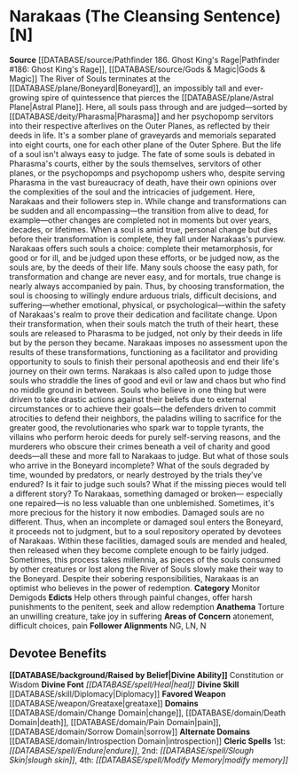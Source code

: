 ﻿---
ability:
- Constitution
- Wisdom
ability_boost:
- Constitution
- Wisdom
alignment: N
deity:
- '[[DATABASE/deity/Narakaas|Narakaas]]'
deity_category: Monitor Demigods
divine_font: Heal
domain:
- '[[DATABASE/domain/Change Domain|Change]]'
- '[[DATABASE/domain/Death Domain|Death]]'
- '[[DATABASE/domain/Introspection Domain|Introspection]]'
- '[[DATABASE/domain/Pain Domain|Pain]]'
- '[[DATABASE/domain/Sorrow Domain|Sorrow]]'
favored_weapon: '[[DATABASE/weapon/Greataxe|Greataxe]]'
follower_alignment:
- LN
- NG
- N
id: '143'
name: Narakaas
rarity: Common
skill:
- '[[DATABASE/skill/Diplomacy|Diplomacy]]'
source: '[[DATABASE/source/Pathfinder 186. Ghost King''s Rage|Pathfinder #186: Ghost
  King''s Rage]]'
type: Deity

---
# Narakaas (The Cleansing Sentence) [N]

**Source** [[DATABASE/source/Pathfinder 186. Ghost King's Rage|Pathfinder #186: Ghost King's Rage]], [[DATABASE/source/Gods & Magic|Gods & Magic]] 
The River of Souls terminates at the [[DATABASE/plane/Boneyard|Boneyard]], an impossibly tall and ever-growing spire of quintessence that pierces the [[DATABASE/plane/Astral Plane|Astral Plane]]. Here, all souls pass through and are judged—sorted by [[DATABASE/deity/Pharasma|Pharasma]] and her psychopomp servitors into their respective afterlives on the Outer Planes, as reflected by their deeds in life. It's a somber plane of graveyards and memorials separated into eight courts, one for each other plane of the Outer Sphere.
 But the life of a soul isn't always easy to judge. The fate of some souls is debated in Pharasma's courts, either by the souls themselves, servitors of other planes, or the psychopomps and psychopomp ushers who, despite serving Pharasma in the vast bureaucracy of death, have their own opinions over the complexities of the soul and the intricacies of judgement. Here, Narakaas and their followers step in.
 While change and transformations can be sudden and all encompassing—the transition from alive to dead, for example—other changes are completed not in moments but over years, decades, or lifetimes. When a soul is amid true, personal change but dies before their transformation is complete, they fall under Narakaas's purview. Narakaas offers such souls a choice: complete their metamorphosis, for good or for ill, and be judged upon these efforts, or be judged now, as the souls are, by the deeds of their life. Many souls choose the easy path, for transformation and change are never easy, and for mortals, true change is nearly always accompanied by pain. Thus, by choosing transformation, the soul is choosing to willingly endure arduous trials, difficult decisions, and suffering—whether emotional, physical, or psychological—within the safety of Narakaas's realm to prove their dedication and facilitate change. Upon their transformation, when their souls match the truth of their heart, these souls are released to Pharasma to be judged, not only by their deeds in life but by the person they became. Narakaas imposes no assessment upon the results of these transformations, functioning as a facilitator and providing opportunity to souls to finish their personal apotheosis and end their life's journey on their own terms.
 Narakaas is also called upon to judge those souls who straddle the lines of good and evil or law and chaos but who find no middle ground in between. Souls who believe in one thing but were driven to take drastic actions against their beliefs due to external circumstances or to achieve their goals—the defenders driven to commit atrocities to defend their neighbors, the paladins willing to sacrifice for the greater good, the revolutionaries who spark war to topple tyrants, the villains who perform heroic deeds for purely self-serving reasons, and the murderers who obscure their crimes beneath a veil of charity and good deeds—all these and more fall to Narakaas to judge.
 But what of those souls who arrive in the Boneyard incomplete? What of the souls degraded by time, wounded by predators, or nearly destroyed by the trials they've endured? Is it fair to judge such souls? What if the missing pieces would tell a different story? To Narakaas, something damaged or broken— especially one repaired—is no less valuable than one unblemished. Sometimes, it's more precious for the history it now embodies. Damaged souls are no different. Thus, when an incomplete or damaged soul enters the Boneyard, it proceeds not to judgment, but to a soul repository operated by devotees of Narakaas. Within these facilities, damaged souls are mended and healed, then released when they become complete enough to be fairly judged. Sometimes, this process takes millennia, as pieces of the souls consumed by other creatures or lost along the River of Souls slowly make their way to the Boneyard.
 Despite their sobering responsibilities, Narakaas is an optimist who believes in the power of redemption.
**Category** Monitor Demigods
**Edicts** Help others through painful changes, offer harsh punishments to the penitent, seek and allow redemption
**Anathema** Torture an unwilling creature, take joy in suffering
**Areas of Concern** atonement, difficult choices, pain
**Follower Alignments** NG, LN, N

## Devotee Benefits

**[[DATABASE/background/Raised by Belief|Divine Ability]]** Constitution or Wisdom
**Divine Font** _[[DATABASE/spell/Heal|heal]]_
**Divine Skill** [[DATABASE/skill/Diplomacy|Diplomacy]]
**Favored Weapon** [[DATABASE/weapon/Greataxe|greataxe]]
**Domains** [[DATABASE/domain/Change Domain|change]], [[DATABASE/domain/Death Domain|death]], [[DATABASE/domain/Pain Domain|pain]], [[DATABASE/domain/Sorrow Domain|sorrow]]
**Alternate Domains** [[DATABASE/domain/Introspection Domain|introspection]]
**Cleric Spells** 1st: _[[DATABASE/spell/Endure|endure]]_, 2nd: _[[DATABASE/spell/Slough Skin|slough skin]]_, 4th: _[[DATABASE/spell/Modify Memory|modify memory]]_